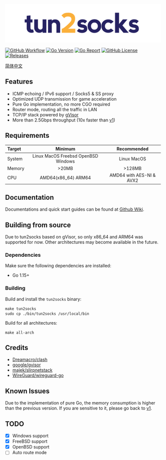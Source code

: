 ![tun2socks](docs/logo.png)

[![GitHub Workflow][1]](https://github.com/xjasonlyu/tun2socks/actions)
[![Go Version][2]](https://github.com/xjasonlyu/tun2socks/blob/main/go.mod)
[![Go Report][3]](https://goreportcard.com/badge/github.com/xjasonlyu/tun2socks)
[![GitHub License][4]](https://github.com/xjasonlyu/tun2socks/blob/main/LICENSE)
[![Releases][5]](https://github.com/xjasonlyu/tun2socks/releases)

[1]: https://img.shields.io/github/workflow/status/xjasonlyu/tun2socks/Go/master?style=flat-square
[2]: https://img.shields.io/github/go-mod/go-version/xjasonlyu/tun2socks?style=flat-square
[3]: https://goreportcard.com/badge/github.com/xjasonlyu/tun2socks?style=flat-square
[4]: https://img.shields.io/github/license/xjasonlyu/tun2socks?style=flat-square
[5]: https://img.shields.io/github/v/release/xjasonlyu/tun2socks?include_prereleases&style=flat-square

[简体中文](README_ZH.md)

## Features

- ICMP echoing / IPv6 support / Socks5 & SS proxy
- Optimized UDP transmission for game acceleration
- Pure Go implementation, no more CGO required
- Router mode, routing all the traffic in LAN
- TCP/IP stack powered by [gVisor](https://github.com/google/gvisor)
- More than 2.5Gbps throughput (10x faster than [v1](https://github.com/xjasonlyu/tun2socks/tree/v1))

## Requirements

| Target | Minimum | Recommended |
| :----- | :-----: | :---------: |
| System | Linux MacOS Freebsd OpenBSD Windows | Linux MacOS |
| Memory | >20MB | >128MB |
| CPU | AMD64(x86_64) ARM64 | AMD64 with AES-NI & AVX2 |

## Documentation

Documentations and quick start guides can be found at [Github Wiki](https://github.com/xjasonlyu/tun2socks/wiki).

## Building from source

Due to tun2socks based on gVisor, so only x86_64 and ARM64 was supported for now. Other architectures may become available in the future.

### Dependencies

Make sure the following dependencies are installed:

- Go 1.15+

### Building

Build and install the `tun2socks` binary:

```shell
make tun2socks
sudo cp ./bin/tun2socks /usr/local/bin
```

Build for all architectures:

```shell
make all-arch
```

## Credits

- [Dreamacro/clash](https://github.com/Dreamacro/clash)
- [google/gvisor](https://github.com/google/gvisor)
- [majek/slirpnetstack](https://github.com/majek/slirpnetstack)
- [WireGuard/wireguard-go](https://git.zx2c4.com/wireguard-go)

## Known Issues

Due to the implementation of pure Go, the memory consumption is higher than the previous version.
If you are sensitive to it, please go back to [v1](https://github.com/xjasonlyu/tun2socks/tree/v1).

## TODO

- [x] Windows support
- [x] FreeBSD support
- [x] OpenBSD support
- [ ] Auto route mode
